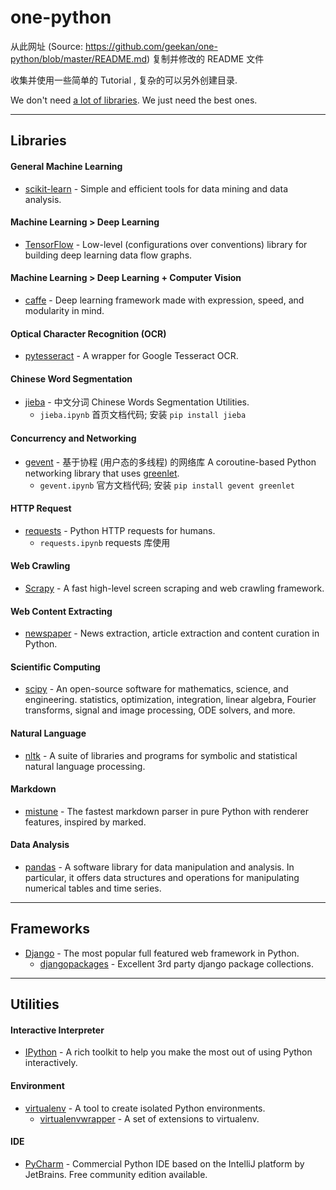 # one-python

从此网址 (Source: https://github.com/geekan/one-python/blob/master/README.md) 复制并修改的 README 文件

收集并使用一些简单的 Tutorial , 复杂的可以另外创建目录.

We don't need [a lot of libraries](https://github.com/vinta/awesome-python). We just need the best ones.

-----
## Libraries

#### General Machine Learning
* [scikit-learn](http://scikit-learn.org/) - Simple and efficient tools for data mining and data analysis.

#### Machine Learning > Deep Learning
* [TensorFlow](https://www.tensorflow.org/) - Low-level (configurations over conventions) library for building deep learning data flow graphs.

#### Machine Learning > Deep Learning + Computer Vision
* [caffe](http://caffe.berkeleyvision.org/) - Deep learning framework made with expression, speed, and modularity in mind.

#### Optical Character Recognition (OCR)
* [pytesseract](https://github.com/madmaze/pytesseract) - A wrapper for Google Tesseract OCR.

#### Chinese Word Segmentation
* [jieba](https://github.com/fxsjy/jieba) - 中文分词 Chinese Words Segmentation Utilities.
  + `jieba.ipynb` 首页文档代码; 安装 `pip install jieba`

#### Concurrency and Networking
* [gevent](http://www.gevent.org/) - 基于协程 (用户态的多线程) 的网络库 A coroutine-based Python networking library that uses [greenlet](https://github.com/python-greenlet/greenlet).
  + `gevent.ipynb` 官方文档代码; 安装 `pip install gevent greenlet`

#### HTTP Request
* [requests](https://github.com/kennethreitz/requests) - Python HTTP requests for humans.
  + `requests.ipynb` requests 库使用

#### Web Crawling
* [Scrapy](http://scrapy.org/) - A fast high-level screen scraping and web crawling framework.

#### Web Content Extracting
* [newspaper](https://github.com/codelucas/newspaper) - News extraction, article extraction and content curation in Python.

#### Scientific Computing
* [scipy](https://github.com/scipy/scipy) - An open-source software for mathematics, science, and engineering. statistics, optimization, integration, linear algebra, Fourier transforms, signal and image processing, ODE solvers, and more.

#### Natural Language
* [nltk](http://www.nltk.org/) - A suite of libraries and programs for symbolic and statistical natural language processing.

#### Markdown
* [mistune](https://github.com/lepture/mistune) - The fastest markdown parser in pure Python with renderer features, inspired by marked.

#### Data Analysis
* [pandas](http://pandas.pydata.org/) - A software library for data manipulation and analysis. In particular, it offers data structures and operations for manipulating numerical tables and time series.

-----
## Frameworks

* [Django](https://www.djangoproject.com/) - The most popular full featured web framework in Python.
    * [djangopackages](https://www.djangopackages.com/) - Excellent 3rd party django package collections.

-----
## Utilities

#### Interactive Interpreter
* [IPython](https://github.com/ipython/ipython) - A rich toolkit to help you make the most out of using Python interactively.

#### Environment
* [virtualenv](https://pypi.python.org/pypi/virtualenv) - A tool to create isolated Python environments.
    * [virtualenvwrapper](https://pypi.python.org/pypi/virtualenvwrapper) - A set of extensions to virtualenv.

#### IDE
* [PyCharm](https://www.jetbrains.com/pycharm/) - Commercial Python IDE based on the IntelliJ platform by JetBrains. Free community edition available.
